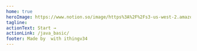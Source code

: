 ```yaml
---
home: true
heroImage: https://www.notion.so/image/https%3A%2F%2Fs3-us-west-2.amazonaws.com%2Fsecure.notion-static.com%2F4ae5ba57-97b7-4dfd-add7-8152b61a7aa8%2FGroup_7.png?id=35789ec3-6e0b-4f22-88b8-973c6a1e462e&table=block&spaceId=19df36b8-17d5-4912-a1cf-0874ad632855&width=2000&userId=71f91cc9-adf1-4eb7-ad36-c49e63ea8af4&cache=v2
tagline: 
actionText: Start →
actionLink: /java_basic/
footer: Made by  with ithingv34
---
```

